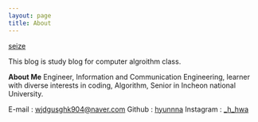 ```yaml
---
layout: page
title: About
---
```


[seize](/seize.jpg/)

This blog is study blog for computer algroithm class.

**About Me**
Engineer, Information and Communication Engineering, learner with diverse interests in coding, Algorithm, Senior in Incheon national University.

E-mail : wjdgusghk904@naver.com
Github : [hyunnna](https://github.com/hyunnna)
Instagram : [_h_hwa](https://www.instagram.com/_h_hwa)



